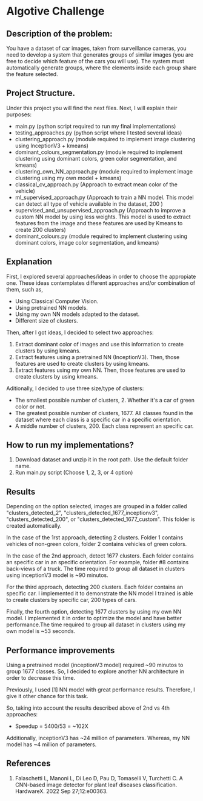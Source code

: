 # Algotive Challenge

## Description of the problem: 

You have a dataset of car images, taken from surveillance cameras, you need to develop a system that generates groups of similar images (you are free to decide which feature of the cars you will use). The system must automatically generate groups, where the elements inside each group share the feature selected.

## Project Structure.

Under this project you will find the next files. Next, I will explain their purposes:

- main.py (python script required to run my final implementations)
- testing_approaches.py (python script where I tested several ideas)
- clustering_approach.py (module required to implement image clustering using InceptionV3 + kmeans)
- dominant_colours_segmentation.py (module required to implement clustering using dominant colors, green color segmentation, and kmeans)
- clustering_own_NN_approach.py (module required to implement image clustering using my own model + kmeans)
- classical_cv_approach.py (Approach to extract mean color of the vehicle)
- ml_supervised_approach.py (Approach to train a NN model. This model can detect all type of vehicle available in the dataset, 200 )
- supervised_and_unsupervised_approach.py (Approach to improve a custom NN model by using less weights. This model is used to extract features from the image and these features are used by Kmeans to create 200 clusters)
- dominant_colours.py (module required to implement clustering using dominant colors, image color segmentation, and kmeans)

## Explanation

First, I explored several approaches/ideas in order to choose the appropiate one. These ideas contemplates different approaches and/or combination of them, such as, 
 - Using Classical Computer Vision.
 - Using pretrained NN models.
 - Using my own NN models adapted to the dataset.
 - Different size of clusters.

 Then, after I got ideas, I decided to select two approaches:
 1. Extract dominant color of images and use this information to create clusters by using kmeans.
 2. Extract features using a pretrained NN (InceptionV3). Then, those features are used to create clusters by using kmeans.
 3. Extract features using my own NN. Then, those features are used to create clusters by using kmeans.


 Aditionally, I decided to use three size/type of clusters:
 - The smallest possible number of clusters, 2. Whether it's a car of green color or not. 
 - The greatest possible number of clusters, 1677. All classes found in the dataset where each class is a specific car in a specific orientation. 
 - A middle number of clusters, 200. Each class represent an specific car.

## How to run my implementations?
1. Download dataset and unzip it in the root path. Use the default folder name.
2. Run main.py script (Choose 1, 2, 3, or 4 option)

## Results
Depending on the option selected, images are grouped in a folder called "clusters_detected_2", "clusters_detected_1677_inceptionv3",  "clusters_detected_200", or "clusters_detected_1677_custom". This folder is created automatically.

In the case of the 1rst approach, detecting 2 clusters. Folder 1 contains vehicles of non-green colors, folder 2 contains vehicles of green colors.

In the case of the 2nd approach, detect 1677 clusters. Each folder contains an specific car in an specific orientation. For example, folder #8 contains back-views of a truck. The time required to group all dataset in clusters using inceptionV3 model is ~90 minutos.

For the third approach, detecting 200 clusters. Each folder contains an specific car. I implemented it to demonstrate the NN model I trained is able to create clusters by specific car, 200 types of cars.

Finally, the fourth option, detecting 1677 clusters by using my own NN model. I implemented it in order to optimize the model and have better performance.The time required to group all dataset in clusters using my own model is ~53 seconds.

## Performance improvements
Using a pretrained model (inceptionV3 model) required ~90 minutos to group 1677 classes. So, I decided to explore another NN architecture in order to decrease this time. 

Previously, I used [1] NN model with great performance results. Therefore, I give it other chance for this task.

So, taking into account the results described above of 2nd vs 4th approaches:

- Speedup = 5400/53 = ~102X

Additionally, inceptionV3 has ~24 million of parameters. Whereas, my NN model has ~4 million of parameters.

## References
1. Falaschetti L, Manoni L, Di Leo D, Pau D, Tomaselli V, Turchetti C. A CNN-based image detector for plant leaf diseases classification. HardwareX. 2022 Sep 27;12:e00363.






